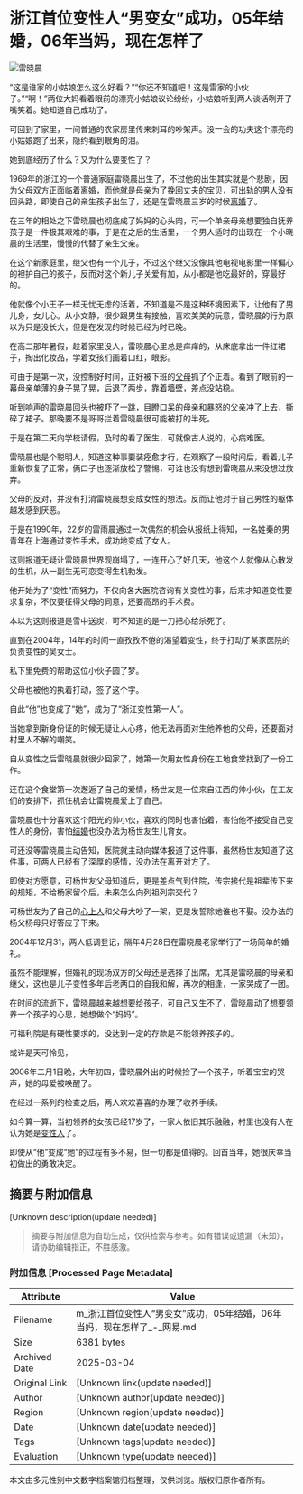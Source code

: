 # 浙江首位变性人“男变女”成功，05年结婚，06年当妈，现在怎样了

![雷晓晨](https://nimg.ws.126.net/?url=https%3A%2F%2Fstatic.ws.126.net%2Ff2e%2Fwap%2Fcommon%2Fimages%2Fweixinfixed1200low.jpg&thumbnail=750x2147483647&quality=75&type=jpg)

“这是谁家的小姑娘怎么这么好看？”“你还不知道吧！这是雷家的小伙子。”“啊！”两位大妈看着眼前的漂亮小姑娘议论纷纷，小姑娘听到两人谈话咧开了嘴笑着。她知道自己成功了。

可回到了家里，一间普通的农家房里传来刺耳的吵架声。没一会的功夫这个漂亮的小姑娘跑了出来，隐约看到眼角的泪。

她到底经历了什么？又为什么要变性了？

1969年的浙江的一个普通家庭雷晓晨出生了，不过他的出生其实就是个悲剧，因为父母双方正面临着离婚，而他就是母亲为了挽回丈夫的宝贝，可出轨的男人没有回头路，即使自己的亲生孩子出生了，还是在雷晓晨三岁的时候[离婚](https://news.163.com/news/search?keyword=%E7%A6%BB%E5%A9%9A)了。

在三年的相处之下雷晓晨也彻底成了妈妈的心头肉，可一个单亲母亲想要独自抚养孩子是一件极其艰难的事，于是在之后的生活里，一个男人适时的出现在一个小晓晨的生活里，慢慢的代替了亲生父亲。

在这个新家庭里，继父也有一个儿子，不过这个继父没像其他电视电影里一样偏心的袒护自己的孩子，反而对这个新儿子关爱有加，从小都是他吃最好的，穿最好的。

他就像个小王子一样无忧无虑的活着，不知道是不是这种环境因素下，让他有了男儿身，女儿心。从小文静，很少跟男生有接触，喜欢美美的玩意，雷晓晨的行为原以为只是没长大，但是在发现的时候已经为时已晚。

在高二那年暑假，趁着家里没人，雷晓晨心里总是痒痒的，从床底拿出一件红裙子，掏出化妆品，学着女孩们画着口红，眼影。

可由于是第一次，没控制好时间，正好被下班的[父母](https://news.163.com/news/search?keyword=%E7%88%B6%E6%AF%8D)抓了个正着。看到了眼前的一幕母亲单薄的身子晃了晃，后退了两步，靠着墙壁，差点没站稳。

听到响声的雷晓晨回头也被吓了一跳，目瞪口呆的母亲和暴怒的父亲冲了上去，撕碎了裙子。那晚要不是哥哥拦着雷晓晨很可能被打的半死。

于是在第二天向学校请假，及时的看了医生，可就像古人说的，心病难医。

雷晓晨也是个聪明人，知道这种事要装痊愈才行，在观察了一段时间后，看着儿子重新恢复了正常，俩口子也逐渐放松了警惕，可谁也没有想到雷晓晨从来没想过放弃。

父母的反对，并没有打消雷晓晨想变成女性的想法。反而让他对于自己男性的躯体越发感到厌恶。

于是在1990年，22岁的雷雨晨通过一次偶然的机会从报纸上得知，一名姓秦的男青年在上海通过变性手术，成功地变成了女人。

这则报道无疑让雷晓晨世界观崩塌了，一连开心了好几天，他这个人就像从心散发的生机，从一副生无可恋变得生机勃发。

他开始为了“变性”而努力，不仅向各大医院咨询有关变性的事，后来才知道变性要求复杂，不仅要征得父母的同意，还要高昂的手术费。

本以为这则报道是雪中送炭，可不知道的是一刀把心给杀死了。

直到在2004年，14年的时间一直孜孜不倦的渴望着变性，终于打动了某家医院的负责变性的吴女士。

私下里免费的帮助这位小伙子圆了梦。

父母也被他的执着打动，签了这个字。

自此“他”也变成了“她”，成为了“浙江变性第一人”。

当她拿到新身份证的时候无疑让人心疼，他无法再面对生他养他的父母，还要面对村里人不解的嘲笑。

自从变性之后雷晓晨就很少回家了，她第一次用女性身份在工地食堂找到了一份工作。

还在这个食堂第一次邂逅了自己的爱情，杨世友是一位来自江西的帅小伙，在工友们的安排下，抓住机会让雷晓晨爱上了自己。

雷晓晨也十分喜欢这个阳光的帅小伙，喜欢的同时也害怕着，害怕他不接受自己变性人的身份，害怕[结婚](https://news.163.com/news/search?keyword=%E7%BB%93%E5%A9%9A)也没办法为杨世友生儿育女。

可还没等雷晓晨主动告知，医院就主动向媒体报道了这件事，虽然杨世友知道了这件事，可两人已经有了深厚的感情，没办法在离开对方了。

即使对方愿意，可杨世友父母知道后，更是差点气到住院，传宗接代是祖辈传下来的规矩，不给杨家留个后，未来怎么向列祖列宗交代？

可杨世友为了自己的[心上人](https://news.163.com/news/search?keyword=%E5%BF%83%E4%B8%8A%E4%BA%BA)和父母大吵了一架，更是发誓除她谁也不娶。没办法的杨父杨母只好答应了下来。

2004年12月31，两人低调登记，隔年4月28日在雷晓晨老家举行了一场简单的婚礼。

虽然不能理解，但婚礼的现场双方的父母还是选择了出席，尤其是雷晓晨的母亲和继父，这也是儿子变性多年后老两口的自我和解，再次的相逢，一家哭成了一团。

在时间的流逝下，雷晓晨越来越想要给孩子，可自己又生不了，雷晓晨动了想要领养一个孩子的心思，她想做个“妈妈”。

可福利院是有硬性要求的，没达到一定的存款是不能领养孩子的。

或许是天可怜见，

2006年二月1日晚，大年初四，雷晓晨外出的时候捡了一个孩子，听着宝宝的哭声，她的母爱被唤醒了。

在经过一系列的检查之后，两人欢欢喜喜的办理了收养手续。

如今算一算，当初领养的女孩已经17岁了，一家人依旧其乐融融，村里也没有人在认为她是[变性人](https://news.163.com/news/search?keyword=%E5%8F%98%E6%80%A7%E4%BA%BA)了。

即使从“他”变成“她”的过程有多不易，但一切都是值得的。回首当年，她很庆幸当初做出的勇敢决定。
<!-- tcd_original_link https://m.163.com/dy/article/I1VCHMOJ05560984.html -->


## 摘要与附加信息

<!-- tcd_abstract -->
[Unknown description(update needed)]
<!-- tcd_abstract_end -->

> 摘要与附加信息为自动生成，仅供检索与参考。如有错误或遗漏（未知），请协助编辑指正，不胜感激。

### 附加信息 [Processed Page Metadata]

| Attribute       | Value                                  |
|-----------------|----------------------------------------|
| Filename        | m_浙江首位变性人“男变女”成功，05年结婚，06年当妈，现在怎样了_-_网易.md                             |
| Size            | 6381 bytes                           |
| Archived Date   | 2025-03-04                             |
| Original Link   | [Unknown link(update needed)]                       |
| Author          | [Unknown author(update needed)]                               |
| Region          | [Unknown region(update needed)]                               |
| Date            | [Unknown date(update needed)]                                 |
| Tags            | [Unknown tags(update needed)]                                 |
| Evaluation            | [Unknown type(update needed)]                                 |
<!-- tcd_table_end -->

本文由多元性别中文数字档案馆归档整理，仅供浏览。版权归原作者所有。
